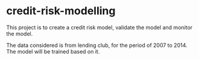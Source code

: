# credit-risk-modelling

This project is to create a credit risk model, validate the model and monitor the model. 

The data considered is from lending club, for the period of 2007 to 2014. The model will be trained based on it.
